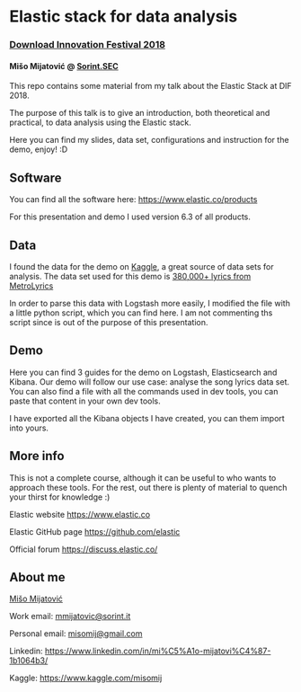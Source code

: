 # Elastic stack for data analysis
### [Download Innovation Festival 2018](https://download-event.io)
#### Mišo Mijatović @ [Sorint.SEC](https://sec.sorint.it)

This repo contains some material from my talk about the Elastic Stack at DIF 2018.

The purpose of this talk is to give an introduction, both theoretical and practical, to data analysis using the Elastic stack.

Here you can find my slides, data set, configurations and instruction for the demo, enjoy! :D

## Software

You can find all the software here: https://www.elastic.co/products

For this presentation and demo I used version 6.3 of all products.

## Data

I found the data for the demo on [Kaggle](https://www.kaggle.com/), a great source of data sets for analysis.
The data set used for this demo is [380,000+ lyrics from MetroLyrics](https://www.kaggle.com/gyani95/380000-lyrics-from-metrolyrics)

In order to parse this data with Logstash more easily, I modified the file with a little python script, which you can find here. I am not commenting ths script since is out of the purpose of this presentation.

## Demo

Here you can find 3 guides for the demo on Logstash, Elasticsearch and Kibana.
Our demo will follow our use case: analyse the song lyrics data set.
You can also find a file with all the commands used in dev tools, you can paste that content in your own dev tools.

I have exported all the Kibana objects I have created, you can them import into yours.

## More info

This is not a complete course, although it can be useful to who wants to approach these tools. For the rest, out there is plenty of material to quench your thirst for knowledge :)

Elastic website
https://www.elastic.co

Elastic GitHub page
https://github.com/elastic

Official forum
https://discuss.elastic.co/

## About me

[Mišo Mijatović](https://download-event.io/speaker/miso-mijatovic/)

Work email:
mmijatovic@sorint.it

Personal email:
misomij@gmail.com

Linkedin:
https://www.linkedin.com/in/mi%C5%A1o-mijatovi%C4%87-1b1064b3/

Kaggle:
https://www.kaggle.com/misomij
